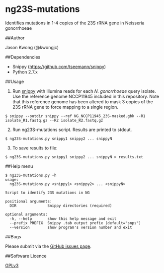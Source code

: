 # ng23S-mutations
Identifies mutations in 1-4 copies of the 23S rRNA gene in Neisseria gonorrhoeae

##Author

Jason Kwong (@kwongjc)

##Dependencies
* Snippy (https://github.com/tseemann/snippy)
* Python 2.7.x

##Usage

1. Run [snippy](https://github.com/tseemann/snippy) with Illumina reads for each *N. gonorrhoeae* query isolate. Use the reference genome NCCP11945 included in this repository. Note that this reference genome has been altered to mask 3 copies of the 23S rRNA gene to force mapping to a single region.  
  ```
  $ snippy --outdir snippy --ref NG_NCCP11945_23S-masked.gbk --R1 isolate_R1.fastq.gz --R2 isolate_R2.fastq.gz
  ```
2. Run ng23S-mutations script. Results are printed to stdout.  
  ```
  $ ng23S-mutations.py snippy1 snippy2 ... snippyN
  ```
3. To save results to file:  
  ```
  $ ng23S-mutations.py snippy1 snippy2 ... snippyN > results.txt
  ```

##Help menu

```
$ ng23S-mutations.py -h
usage: 
  ng23S-mutations.py <snippy1> <snippy2> ... <snippyN>

Script to identify 23S mutations in NG

positional arguments:
  DIR              Snippy directories (required)

optional arguments:
  -h, --help       show this help message and exit
  --prefix PREFIX  Snippy .tab output prefix (default="snps")
  --version        show program's version number and exit
```

##Bugs

Please submit via the [GitHub issues page](https://github.com/kwongj/ng23S-mutations/issues).  

##Software Licence

[GPLv3](https://github.com/kwongj/ng23S-mutations/blob/master/LICENSE)

